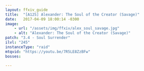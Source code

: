 ```yaml
---
layout: ffxiv_guide
title:  "[A12S] Alexander: The Soul of the Creator (Savage)"
date:   2017-04-09 18:00:14 -0300
image:
    - url: "/assets/img/ffxiv/alex_soul_savage.jpg"
    - alt: "Alexander: The Soul of the Creator (Savage)"
patch: "3.4 - Soul Surrender"
ilvl: "245"
instanceType: "raid"
mtqvid: "https://youtu.be/7R5LE8ZzBFw"
bosses:

---
```

